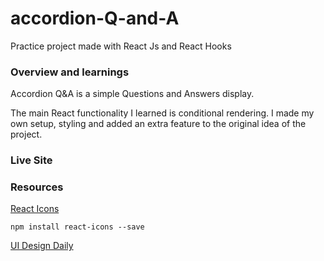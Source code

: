 # accordion-Q-and-A
Practice project made with React Js and React Hooks

### Overview and learnings
Accordion Q&A is a simple Questions and Answers display.

The main React functionality I learned is conditional rendering. I made my own setup, styling and added an extra feature to the original idea of the project.

### Live Site



### Resources

[React Icons](https://react-icons.github.io/react-icons/)
```
npm install react-icons --save
``` 

[UI Design Daily](https://www.uidesigndaily.com/posts/sketch-accordion-website-day-1175)